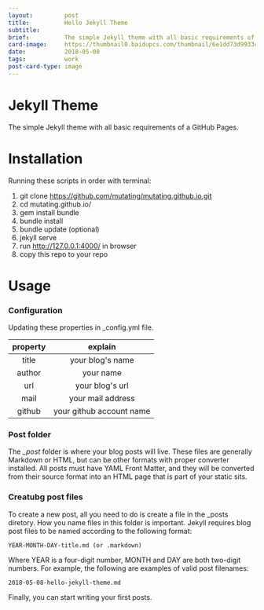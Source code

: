 ```yaml
---
layout:         post
title:          Hello Jekyll Theme
subtitle:       
brief:          The simple Jekyll theme with all basic requirements of a blog.
card-image:     https://thumbnail0.baidupcs.com/thumbnail/6e1dd73d9933c5a2291801ffede395c5?fid=3995765095-250528-749845551833651&time=1525791600&rt=sh&sign=FDTAER-DCb740ccc5511e5e8fedcff06b081203-yzSuWQ9j6H9fPMzBC%2FWQgb18X04%3D&expires=8h&chkv=0&chkbd=0&chkpc=&dp-logid=2967826263800511526&dp-callid=0&size=c710_u400&quality=100&vuk=-&ft=video
date:           2018-05-08
tags:           work
post-card-type: image
---
```


Jekyll Theme
==============
The simple Jekyll theme with all basic requirements of a GitHub Pages.

Installation
==============
Running these scripts in order with terminal:

1. git clone https://github.com/mutating/mutating.github.io.git
2. cd mutating.github.io/
3. gem install bundle
4. bundle install
5. bundle update (optional)
6. jekyll serve
7. run http://127.0.0.1:4000/ in browser
8. copy this repo to your repo

Usage
==============
### Configuration
Updating these properties in _config.yml file.

|property|explain|
|:------:|:----------------------:|
|title   |your blog's name        |
|author  |your name               |
|url     |your blog's url         |
|mail    |your mail address       |
|github  |your github account name|

### Post folder
The *_post* folder is where your blog posts will live. These files are generally Markdown or HTML, but can be other formats with proper converter installed. All posts must have YAML Front Matter, and they will be converted from their source format into an HTML page that is part of your static sits.

### Creatubg post files
To create a new post, all you need to do is create a file in the _posts diretory. How you name files in this folder is important. Jekyll requires blog post files to be named according to the following format:
```
YEAR-MONTH-DAY-title.md (or .markdown)
```
Where YEAR is a four-digit number, MONTH and DAY are both two-digit numbers. For example, the following are examples of valid post filenames:
```
2018-05-08-hello-jekyll-theme.md
```

Finally, you can start writing your first posts.